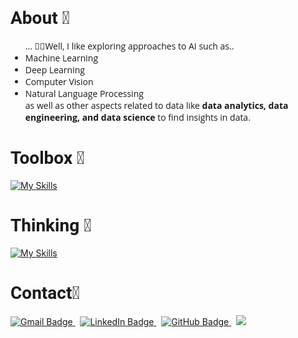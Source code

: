 <h1 style="font-family: Roboto;"> About 🪪 </h1>
    
<ul style="font-family: 'Open Sans', sans-serif;">
     ... 🧑‍💻Well, I like exploring approaches to AI such as.. 
    <li>Machine Learning</li>
    <li>Deep Learning</li>
    <li>Computer Vision</li>
    <li>Natural Language Processing</li>
    as well as other aspects related to data like <b>data analytics, data engineering, and data science </b> to find insights in data.
</ul>

<h1 style="font-family: Roboto;"> Toolbox 🧰 </h1> 

[![My Skills](https://skillicons.dev/icons?i=python,java,cpp,ts,r,cs,sklearn,tensorflow,pytorch,aws,azure,docker,kubernetes,terraform,react)](https://skillicons.dev)

<h1 style="font-family: Roboto;"> Thinking 🤔 </h1>

[![My Skills](https://skillicons.dev/icons?i=rust,zig)](https://skillicons.dev)

<h1 style="font-family: Roboto;"> Contact📇 </h1>

<div id="badges">
   <a href="mailto:kshatriya.prithvi.raj.27@gmail.com?">
   <img src="https://img.shields.io/badge/gmail-%23DD0031.svg?&style=for-the-badge&logo=gmail&logoColor=white" alt="Gmail Badge"/>
   </a> 
   &nbsp;
   <a href="https://www.linkedin.com/in/prithvi-raj-k-3431a8162/">
   <img src="https://img.shields.io/badge/LinkedIn-blue?style=for-the-badge&logo=linkedin&logoColor=white" alt="LinkedIn Badge"/>
   </a>
   &nbsp;
   <a href="https://github.com/prithvirajkshatriya">
   <img src="https://img.shields.io/badge/github-%23121011.svg?style=for-the-badge&logo=github&logoColor=white" alt="GitHub Badge"/>
   </a>
   &nbsp;
   <a href="https://discord.com/users/:1264564017951932456">
   <img src="https://img.shields.io/badge/Discord-%235865F2.svg?style=for-the-badge&logo=discord&logoColor=white"/>
   </a>
</div>
